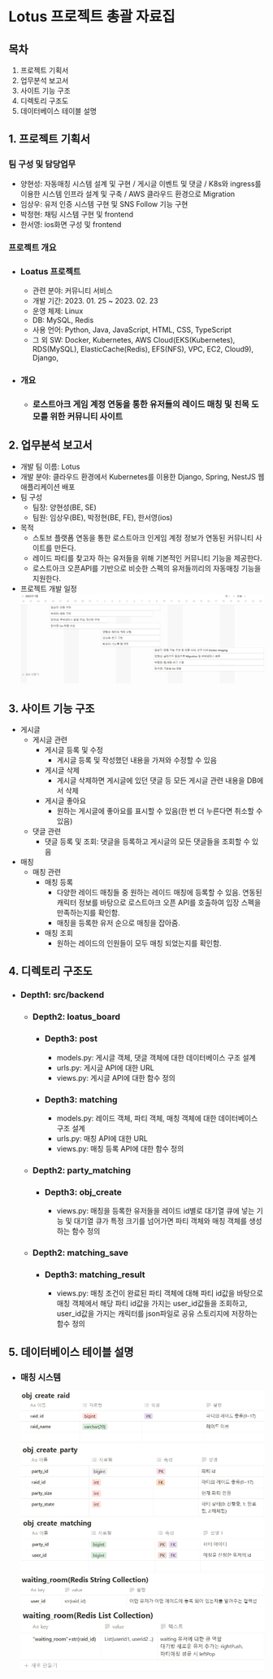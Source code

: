 # Lotus 프로젝트 총괄 자료집
## 목차
1. 프로젝트 기획서
2. 업무분석 보고서
3. 사이트 기능 구조
4. 디렉토리 구조도
5. 데이터베이스 테이블 설명

## 1. 프로젝트 기획서
### 팀 구성 및 담당업무
- 양현성: 자동매칭 시스템 설계 및 구현 / 게시글 이벤트 및 댓글 / K8s와 ingress를 이용한 시스템 인프라 설계 및 구축 / AWS 클라우드 환경으로 Migration
- 임상우: 유저 인증 시스템 구현 및 SNS Follow 기능 구현
- 박정현: 채팅 시스템 구현 및 frontend
- 한서영: ios화면 구성 및 frontend

### 프로젝트 개요
- ### Loatus 프로젝트
    - 관련 분야: 커뮤니티 서비스
    - 개발 기간: 2023. 01. 25 ~ 2023. 02. 23
    - 운영 체제: Linux
    - DB: MySQL, Redis
    - 사용 언어: Python, Java, JavaScript, HTML, CSS, TypeScript
    - 그 외 SW: Docker, Kubernetes, AWS Cloud(EKS(Kubernetes), RDS(MySQL), ElasticCache(Redis), EFS(NFS), VPC, EC2, Cloud9), Django,
- ### 개요
    - ### 로스트아크 게임 계정 연동을 통한 유저들의 레이드 매칭 및 친목 도모를 위한 커뮤니티 사이트

## 2. 업무분석 보고서
- 개발 팀 이름: Lotus
- 개발 분야: 클라우드 환경에서 Kubernetes를 이용한 Django, Spring, NestJS 웹 애플리케이션 배포
- 팀 구성
    - 팀장: 양현성(BE, SE)
    - 팀원: 임상우(BE), 박정현(BE, FE), 한서영(ios)
- 목적
    - 스토브 플랫폼 연동을 통한 로스트아크 인게임 계정 정보가 연동된 커뮤니티 사이트를 만든다.
    - 레이드 파티를 찾고자 하는 유저들을 위해 기본적인 커뮤니티 기능을 제공한다.
    - 로스트아크 오픈API를 기반으로 비슷한 스펙의 유저들끼리의 자동매칭 기능을 지원한다.
- 프로젝트 개발 일정
![img](./images/0227-1.png)

## 3. 사이트 기능 구조
- 게시글
    - 게시글 관련
        - 게시글 등록 및 수정
            - 게시글 등록 및 작성했던 내용을 가져와 수정할 수 있음
        - 게시글 삭제
            - 게시글 삭제하면 게시글에 있던 댓글 등 모든 게시글 관련 내용을 DB에서 삭제
        - 게시글 좋아요
            - 원하는 게시글에 좋아요를 표시할 수 있음(한 번 더 누른다면 취소할 수 있음)
    - 댓글 관련
        - 댓글 등록 및 조회: 댓글을 등록하고 게시글의 모든 댓글들을 조회할 수 있음
- 매칭
    - 매칭 관련
        - 매칭 등록
            - 다양한 레이드 매칭들 중 원하는 레이드 매칭에 등록할 수 있음. 연동된 캐릭터 정보를 바탕으로 로스트아크 오픈 API를 호출하여 입장 스펙을 만족하는지를 확인함.
            - 매칭을 등록한 유저 순으로 매칭을 잡아줌.
        - 매칭 조회
            - 원하는 레이드의 인원들이 모두 매칭 되었는지를 확인함.

## 4. 디렉토리 구조도
- ### Depth1: src/backend
    - ### Depth2: loatus_board
        - ### Depth3: post
            - models.py: 게시글 객체, 댓글 객체에 대한 데이터베이스 구조 설계
            - urls.py: 게시글 API에 대한 URL
            - views.py: 게시글 API에 대한 함수 정의
        - ### Depth3: matching
            - models.py: 레이드 객체, 파티 객체, 매칭 객체에 대한 데이터베이스 구조 설계
            - urls.py: 매칭 API에 대한 URL
            - views.py: 매칭 등록 API에 대한 함수 정의
    - ### Depth2: party_matching
        - ### Depth3: obj_create 
            - views.py: 매칭을 등록한 유저들을 레이드 id별로 대기열 큐에 넣는 기능 및 대기열 큐가 특정 크기를 넘어가면 파티 객체와 매칭 객체를 생성하는 함수 정의
    - ### Depth2: matching_save
        - ### Depth3: matching_result
            - views.py: 매칭 조건이 완료된 파티 객체에 대해 파티 id값을 바탕으로 매칭 객체에서 해당 파티 id값을 가지는 user_id값들을 조회하고, user_id값을 가지는 캐릭터를 json파일로 공유 스토리지에 저장하는 함수 정의

## 5. 데이터베이스 테이블 설명            
- ### 매칭 시스템
    ![img](./images/0227-2.png)
    ![img](./images/0227-3.png)
    ![img](./images/0227-4.png)
    ![img](./images/0227-5.png)
    ![img](./images/0227-6.png)
